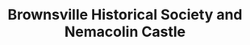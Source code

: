 ---
layout: repo
title: "Brownsville Historical Society and Nemacolin Castle"
id: 13641
permalink: repos/13641/
---